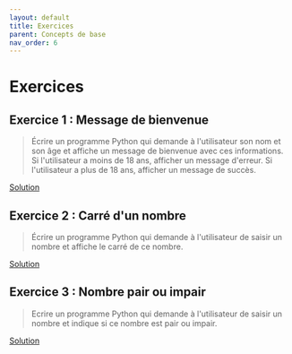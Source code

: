 ```yaml
---
layout: default
title: Exercices
parent: Concepts de base
nav_order: 6
---
```


# Exercices

## Exercice 1 : Message de bienvenue
>Écrire un programme Python qui demande à l'utilisateur son nom et son âge et affiche un message de bienvenue avec ces informations. Si l'utilisateur a moins de 18 ans, afficher un message d'erreur. Si l'utilisateur a plus de 18 ans, afficher un message de succès.

[Solution](./01.py)

## Exercice 2 : Carré d'un nombre
>Écrire un programme Python qui demande à l'utilisateur de saisir un nombre et affiche le carré de ce nombre.

[Solution](./02.py)

## Exercice 3 : Nombre pair ou impair
>Ecrire un programme Python qui demande à l'utilisateur de saisir un nombre et indique si ce nombre est pair ou impair.

[Solution](./03.py)
